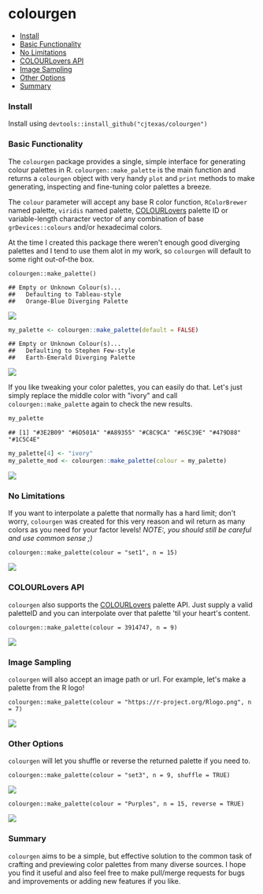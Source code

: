 colourgen
================

-   [Install](#install)
-   [Basic Functionality](#basic-functionality)
-   [No Limitations](#no-limitations)
-   [COLOURLovers API](#colourlovers-api)
-   [Image Sampling](#image-sampling)
-   [Other Options](#other-options)
-   [Summary](#summary)

### Install

Install using `devtools::install_github("cjtexas/colourgen")`

### Basic Functionality

The `colourgen` package provides a single, simple interface for generating colour palettes in R. `colourgen::make_palette` is the main function and returns a `colourgen` object with very handy `plot` and `print` methods to make generating, inspecting and fine-tuning color palettes a breeze.

The `colour` parameter will accept any base R color function, `RColorBrewer` named palette, `viridis` named palette, [COLOURLovers](https://www.colourlovers.com/palettes) palette ID or variable-length character vector of any combination of base `grDevices::colours` and/or hexadecimal colors.

At the time I created this package there weren't enough good diverging palettes and I tend to use them alot in my work, so `colourgen` will default to some right out-of-the box.

`colourgen::make_palette()`

    ## Empty or Unknown Colour(s)... 
    ##   Defaulting to Tableau-style 
    ##   Orange-Blue Diverging Palette

![](README_files/figure-markdown_github-ascii_identifiers/unnamed-chunk-1-1.png)

``` r
my_palette <- colourgen::make_palette(default = FALSE)
```

    ## Empty or Unknown Colour(s)... 
    ##   Defaulting to Stephen Few-style 
    ##   Earth-Emerald Diverging Palette

![](README_files/figure-markdown_github-ascii_identifiers/unnamed-chunk-2-1.png)

If you like tweaking your color palettes, you can easily do that. Let's just simply replace the middle color with "ivory" and call `colourgen::make_palette` again to check the new results.

``` r
my_palette
```

    ## [1] "#3E2B09" "#6D501A" "#A89355" "#C8C9CA" "#65C39E" "#479D88" "#1C5C4E"

``` r
my_palette[4] <- "ivory"
my_palette_mod <- colourgen::make_palette(colour = my_palette)
```

![](README_files/figure-markdown_github-ascii_identifiers/unnamed-chunk-3-1.png)

### No Limitations

If you want to interpolate a palette that normally has a hard limit; don't worry, `colourgen` was created for this very reason and wil return as many colors as you need for your factor levels! *NOTE:, you should still be careful and use common sense ;)*

`colourgen::make_palette(colour = "set1", n = 15)`

![](README_files/figure-markdown_github-ascii_identifiers/unnamed-chunk-4-1.png)

### COLOURLovers API

`colourgen` also supports the [COLOURLovers](https://www.colourlovers.com/palettes) palette API. Just supply a valid paletteID and you can interpolate over that palette 'til your heart's content.

`colourgen::make_palette(colour = 3914747, n = 9)`

![](README_files/figure-markdown_github-ascii_identifiers/unnamed-chunk-5-1.png)

### Image Sampling

`colourgen` will also accept an image path or url. For example, let's make a palette from the R logo!

`colourgen::make_palette(colour = "https://r-project.org/Rlogo.png", n = 7)`

![](README_files/figure-markdown_github-ascii_identifiers/unnamed-chunk-6-1.png)

### Other Options

`colourgen` will let you shuffle or reverse the returned palette if you need to.

`colourgen::make_palette(colour = "set3", n = 9, shuffle = TRUE)`

![](README_files/figure-markdown_github-ascii_identifiers/unnamed-chunk-7-1.png)

`colourgen::make_palette(colour = "Purples", n = 15, reverse = TRUE)`

![](README_files/figure-markdown_github-ascii_identifiers/unnamed-chunk-8-1.png)

### Summary

`colourgen` aims to be a simple, but effective solution to the common task of crafting and previewing color palettes from many diverse sources. I hope you find it useful and also feel free to make pull/merge requests for bugs and improvements or adding new features if you like.
